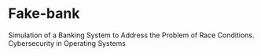 # Fake-bank
Simulation of a Banking System to Address the Problem of Race Conditions. Cybersecurity in Operating Systems
